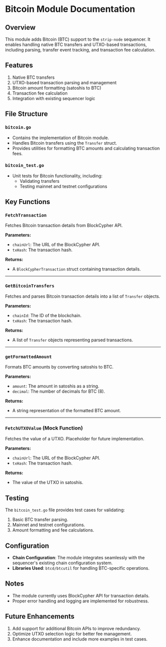 
# Bitcoin Module Documentation

## Overview

This module adds Bitcoin (BTC) support to the `strip-node` sequencer. It enables handling native BTC transfers and UTXO-based transactions, including parsing, transfer event tracking, and transaction fee calculation.

## Features
1. Native BTC transfers
2. UTXO-based transaction parsing and management
3. Bitcoin amount formatting (satoshis to BTC)
4. Transaction fee calculation
5. Integration with existing sequencer logic

## File Structure

### `bitcoin.go`
- Contains the implementation of Bitcoin module.
- Handles Bitcoin transfers using the `Transfer` struct.
- Provides utilities for formatting BTC amounts and calculating transaction fees.

### `bitcoin_test.go`
- Unit tests for Bitcoin functionality, including:
  - Validating transfers
  - Testing mainnet and testnet configurations

## Key Functions

### `FetchTransaction`
Fetches Bitcoin transaction details from BlockCypher API.

**Parameters:**
- `chainUrl`: The URL of the BlockCypher API.
- `txHash`: The transaction hash.

**Returns:**
- A `BlockCypherTransaction` struct containing transaction details.

---

### `GetBitcoinTransfers`
Fetches and parses Bitcoin transaction details into a list of `Transfer` objects.

**Parameters:**
- `chainId`: The ID of the blockchain.
- `txHash`: The transaction hash.

**Returns:**
- A list of `Transfer` objects representing parsed transactions.

---

### `getFormattedAmount`
Formats BTC amounts by converting satoshis to BTC.

**Parameters:**
- `amount`: The amount in satoshis as a string.
- `decimal`: The number of decimals for BTC (8).

**Returns:**
- A string representation of the formatted BTC amount.

---

### `FetchUTXOValue` (Mock Function)
Fetches the value of a UTXO. Placeholder for future implementation.

**Parameters:**
- `chainUrl`: The URL of the BlockCypher API.
- `txHash`: The transaction hash.

**Returns:**
- The value of the UTXO in satoshis.

## Testing
The `bitcoin_test.go` file provides test cases for validating:
1. Basic BTC transfer parsing.
2. Mainnet and testnet configurations.
3. Amount formatting and fee calculations.

## Configuration
- **Chain Configuration**: The module integrates seamlessly with the sequencer's existing chain configuration system.
- **Libraries Used**: `btcd/btcutil` for handling BTC-specific operations.

## Notes
- The module currently uses BlockCypher API for transaction details.
- Proper error handling and logging are implemented for robustness.

## Future Enhancements
1. Add support for additional Bitcoin APIs to improve redundancy.
2. Optimize UTXO selection logic for better fee management.
3. Enhance documentation and include more examples in test cases.
